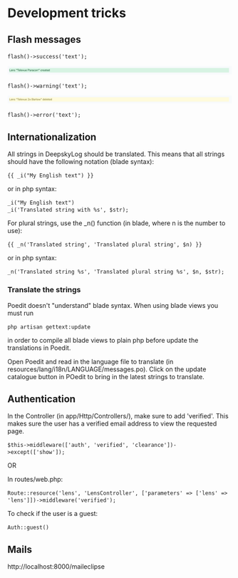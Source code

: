 # Development tricks

## Flash messages

```
flash()->success('text');
```

![Image of flash success](flash_success.png)

```
flash()->warning('text');
```

![Image of flash warning](flash_warning.png)

```
flash()->error('text');
```

## Internationalization

All strings in DeepskyLog should be translated. This means that all strings should have the following notation (blade syntax):

```
{{ _i("My English text") }}
```

or in php syntax:

```
_i("My English text")
_i('Translated string with %s', $str);
```

For plural strings, use the _n() function (in blade, where n is the number to use):

```
{{ _n('Translated string', 'Translated plural string', $n) }}
```

or in php syntax:

```
_n('Translated string %s', 'Translated plural string %s', $n, $str);
```

### Translate the strings

Poedit doesn't "understand" blade syntax. When using blade views you must run

```
php artisan gettext:update
```

in order to compile all blade views to plain php before update the translations in Poedit.

Open Poedit and read in the language file to translate (in resources/lang/i18n/LANGUAGE/messages.po). Click on the update catalogue button in POedit to bring in the latest strings to translate.

## Authentication


In the Controller (in app/Http/Controllers/), make sure to add 'verified'. This makes sure the user has a verified email address to view the requested page.
```
$this->middleware(['auth', 'verified', 'clearance'])->except(['show']);
```

OR 

In routes/web.php:

```
Route::resource('lens', 'LensController', ['parameters' => ['lens' => 'lens']])->middleware('verified');
```

To check if the user is a guest:

```
Auth::guest()
```

## Mails

http://localhost:8000/maileclipse

